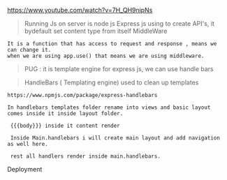 https://www.youtube.com/watch?v=7H_QH9nipNs

> Running Js on server is node js
> Express js using to create API's, it bydefault set content type from itself
> MiddleWare

    It is a function that has access to request and response , means we can change it.
    when we are using app.use() that means we are using middleware.
> PUG : it is template engine for express js, we can use handle bars


> HandleBars ( Templating engine) used to clean up templates 
    
    https://www.npmjs.com/package/express-handlebars

    In handlebars templates folder rename into views and basic layout comes inside it inside layout folder.

     {{{body}}} inside it content render

     Inside Main.handlebars i will create main layout and add navigation as well here.

     rest all handlers render inside main.handlebars. 


Deployment




